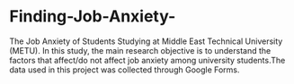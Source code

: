 # Finding-Job-Anxiety-
The Job Anxiety of Students Studying at Middle East Technical University (METU). 
In this study, the main research objective is to understand the factors that affect/do not
affect job anxiety among university students.The data used in this project was collected through Google Forms.
